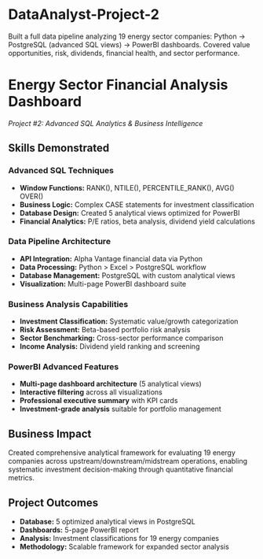


# DataAnalyst-Project-2
Built a full data pipeline analyzing 19 energy sector companies: Python → PostgreSQL (advanced SQL views) → PowerBI dashboards. Covered value opportunities, risk, dividends, financial health, and sector performance.



# Energy Sector Financial Analysis Dashboard
*Project #2: Advanced SQL Analytics & Business Intelligence*

## Skills Demonstrated

### Advanced SQL Techniques
- **Window Functions:** RANK(), NTILE(), PERCENTILE_RANK(), AVG() OVER()
- **Business Logic:** Complex CASE statements for investment classification
- **Database Design:** Created 5 analytical views optimized for PowerBI
- **Financial Analytics:** P/E ratios, beta analysis, dividend yield calculations

### Data Pipeline Architecture
- **API Integration:** Alpha Vantage financial data via Python
- **Data Processing:** Python > Excel > PostgreSQL workflow
- **Database Management:** PostgreSQL with custom analytical views
- **Visualization:** Multi-page PowerBI dashboard suite

### Business Analysis Capabilities
- **Investment Classification:** Systematic value/growth categorization
- **Risk Assessment:** Beta-based portfolio risk analysis  
- **Sector Benchmarking:** Cross-sector performance comparison
- **Income Analysis:** Dividend yield ranking and screening


### PowerBI Advanced Features
- **Multi-page dashboard architecture** (5 analytical views)
- **Interactive filtering** across all visualizations
- **Professional executive summary** with KPI cards
- **Investment-grade analysis** suitable for portfolio management

## Business Impact
Created comprehensive analytical framework for evaluating 19 energy companies across upstream/downstream/midstream operations, enabling systematic investment decision-making through quantitative financial metrics.

## Project Outcomes
- **Database:** 5 optimized analytical views in PostgreSQL
- **Dashboards:** 5-page PowerBI report
- **Analysis:** Investment classifications for 19 energy companies
- **Methodology:** Scalable framework for expanded sector analysis
